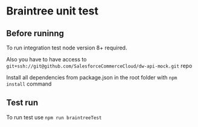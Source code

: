 # Braintree unit test

## Before runinng
To run integration test node version 8+ required.

Also you have to have access to `git+ssh://git@github.com/SalesforceCommerceCloud/dw-api-mock.git` repo

Install all dependencies from package.json in the root folder with `npm install` command

## Test run
To run test use `npm run braintreeTest`
